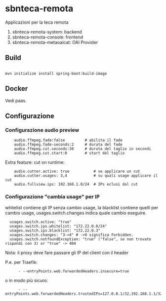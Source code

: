 # sbnteca-remota

Applicazioni per la teca remota

1. sbnteca-remota-system: backend
2. sbnteca-remota-console: frontend
3. sbnteca-remota-metaoaicat: OAI Provider

## Build


```

mvn initialize install spring-boot:build-image

```

## Docker

Vedi paas.

## Configurazione

### Configurazione audio preview

```
    audio.ffmpeg.fade:false         # abilita il fade
    audio.ffmpeg.fade-seconds:2     # durata del fade 
    audio.ffmpeg.cut.seconds:30     # durata del taglio in secondi
    audio.ffmpeg.cut.start:0        # start del taglio
```

Extra feature: cut on runtime:

```    
    audio.cutter.active: true           # se applicare un cut
    audio.cutter.usages: 3,4            # su quali usage applicare il cut 
    audio.fullview.ips: 192.168.1.0/24  # IPs eclusi dal cut  
```

### Configurazione "cambia usage" per IP

whitelist contiene gli IP senza cambio usage, la blacklist contiene
quelli per cambio usage, usages.switch.changes indica quale cambio eseguire.

```
  usages.switch.active: "true"
  usages.switch.ips.whitelist: "172.22.0.0/24"
  usages.switch.ips.blacklist: "172.22.0.3"
  usages.switch.changes: "3->4" # ->0 significa Forbidden.
  usages.switch.notfoundException: "true" ("false", se non trovato rispondi con 3) or "true" -> 404
```

Nota: il proxy deve fare passare gli IP del client con il header

P.e. per Traefik:

```
      - --entryPoints.web.forwardedHeaders.insecure=true
```

o in modo più sicuro:

```
      - --entryPoints.web.forwardedHeaders.trustedIPs=127.0.0.1/32,192.168.1.1/32
```





